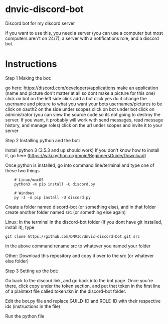 # dnvic-discord-bot
Discord bot for my discord server

If you want to use this, you need a server (you can use a computer but most computers aren't on 24/7), a server with a notifications role, and a discord bot.

# Instructions

Step 1 Making the bot:

go here: https://discord.com/developers/applications
make an application (name and picture don't matter at all so dont make a picture for this one)
click on bot on the left side
click add a bot
click yes do it
change the username and picture to what you want your bots usernames/pictures to be
click on oauth2 on the side
under scopes click on bot
under bot click on administrator (you can view the source code so its not going to destroy the server. If you want, it probably will work with send messages, read message history, and manage roles)
click on the url under scopes and invite it to your server

Step 2 Installing python and the bot:

Install python 3 (3.5.3 and up should work)
If you don't know how to install it, go here (https://wiki.python.org/moin/BeginnersGuide/Download)


Once python is installed, go into command line/terminal and type one of these two things
```
    # Linux/macOS
    python3 -m pip install -U discord.py

    # Windows
    py -3 -m pip install -U discord.py
```
Create a folder named discord-bot (or something else), and in that folder create another folder named src (or something else again)

Linux:
In the terminal in the discord-bot folder (if you dont have git installed, install it), type 
```
git clone https://github.com/DNVIC/dnvic-discord-bot.git src
```
In the above command rename src to whatever you named your folder

Other:
Download this repository and copy it over to the src (or whatever else folder)

Step 3 Setting up the bot:

Go back to the discord link, and go back into the bot page. Once you're there, click copy under the token section, and put that token in the first line of a plaintext file called token.tkn in the discord-bot folder.

Edit the bot.py file and replace GUILD-ID and ROLE-ID with their respective ids (instructions in the file)

Run the python file
